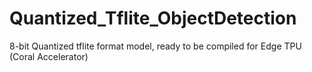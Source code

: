# Quantized_Tflite_ObjectDetection
8-bit Quantized tflite format model, ready to be compiled for Edge TPU (Coral Accelerator)
